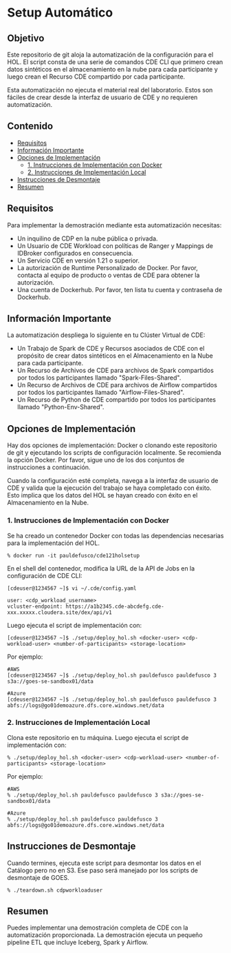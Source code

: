 # Setup Automático

## Objetivo

Este repositorio de git aloja la automatización de la configuración para el HOL. El script consta de una serie de comandos CDE CLI que primero crean datos sintéticos en el almacenamiento en la nube para cada participante y luego crean el Recurso CDE compartido por cada participante.

Esta automatización no ejecuta el material real del laboratorio. Estos son fáciles de crear desde la interfaz de usuario de CDE y no requieren automatización.

## Contenido

* [Requisitos](https://github.com/pdefusco/CDE_121_HOL/blob/main/step_by_step_guides/spanish/part_00_setup.md#requisitos)
* [Información Importante](https://github.com/pdefusco/CDE_121_HOL/blob/main/step_by_step_guides/spanish/part_00_setup.md#información-importante)
* [Opciones de Implementación](https://github.com/pdefusco/CDE_121_HOL/blob/main/step_by_step_guides/spanish/part_00_setup.md#opciones-de-implementación)
  * [1. Instrucciones de Implementación con Docker](https://github.com/pdefusco/CDE_121_HOL/blob/main/step_by_step_guides/spanish/part_00_setup.md#1-instrucciones-de-implementación-con-docker)
  * [2. Instrucciones de Implementación Local](https://github.com/pdefusco/CDE_121_HOL/blob/main/step_by_step_guides/spanish/part_00_setup.md#2-instrucciones-de-implementación-local)
* [Instrucciones de Desmontaje](https://github.com/pdefusco/CDE_121_HOL/blob/main/step_by_step_guides/spanish/part_00_setup.md#instrucciones-de-desmontaje)
* [Resumen](https://github.com/pdefusco/CDE_121_HOL/blob/main/step_by_step_guides/spanish/part_00_setup.md#resumen)

## Requisitos

Para implementar la demostración mediante esta automatización necesitas:

* Un inquilino de CDP en la nube pública o privada.
* Un Usuario de CDE Workload con políticas de Ranger y Mappings de IDBroker configurados en consecuencia.
* Un Servicio CDE en versión 1.21 o superior.
* La autorización de Runtime Personalizado de Docker. Por favor, contacta al equipo de producto o ventas de CDE para obtener la autorización.
* Una cuenta de Dockerhub. Por favor, ten lista tu cuenta y contraseña de Dockerhub.

## Información Importante

La automatización despliega lo siguiente en tu Clúster Virtual de CDE:

* Un Trabajo de Spark de CDE y Recursos asociados de CDE con el propósito de crear datos sintéticos en el Almacenamiento en la Nube para cada participante.
* Un Recurso de Archivos de CDE para archivos de Spark compartidos por todos los participantes llamado "Spark-Files-Shared".
* Un Recurso de Archivos de CDE para archivos de Airflow compartidos por todos los participantes llamado "Airflow-Files-Shared".
* Un Recurso de Python de CDE compartido por todos los participantes llamado "Python-Env-Shared".

## Opciones de Implementación

Hay dos opciones de implementación: Docker o clonando este repositorio de git y ejecutando los scripts de configuración localmente. Se recomienda la opción Docker. Por favor, sigue uno de los dos conjuntos de instrucciones a continuación.

Cuando la configuración esté completa, navega a la interfaz de usuario de CDE y valida que la ejecución del trabajo se haya completado con éxito. Esto implica que los datos del HOL se hayan creado con éxito en el Almacenamiento en la Nube.

### 1. Instrucciones de Implementación con Docker

Se ha creado un contenedor Docker con todas las dependencias necesarias para la implementación del HOL.

```
% docker run -it pauldefusco/cde121holsetup
```

En el shell del contenedor, modifica la URL de la API de Jobs en la configuración de CDE CLI:

```
[cdeuser@1234567 ~]$ vi ~/.cde/config.yaml

user: <cdp_workload_username>
vcluster-endpoint: https://a1b2345.cde-abcdefg.cde-xxx.xxxxx.cloudera.site/dex/api/v1
```

Luego ejecuta el script de implementación con:

```
[cdeuser@1234567 ~]$ ./setup/deploy_hol.sh <docker-user> <cdp-workload-user> <number-of-participants> <storage-location>
```

Por ejemplo:

```
#AWS
[cdeuser@1234567 ~]$ ./setup/deploy_hol.sh pauldefusco pauldefusco 3 s3a://goes-se-sandbox01/data
```

```
#Azure
[cdeuser@1234567 ~]$ ./setup/deploy_hol.sh pauldefusco pauldefusco 3 abfs://logs@go01demoazure.dfs.core.windows.net/data
```

### 2. Instrucciones de Implementación Local

Clona este repositorio en tu máquina. Luego ejecuta el script de implementación con:

```
% ./setup/deploy_hol.sh <docker-user> <cdp-workload-user> <number-of-participants> <storage-location>
```

Por ejemplo:

```
#AWS
% ./setup/deploy_hol.sh pauldefusco pauldefusco 3 s3a://goes-se-sandbox01/data
```

```
#Azure
% ./setup/deploy_hol.sh pauldefusco pauldefusco 3 abfs://logs@go01demoazure.dfs.core.windows.net/data
```

## Instrucciones de Desmontaje

Cuando termines, ejecuta este script para desmontar los datos en el Catálogo pero no en S3. Ese paso será manejado por los scripts de desmontaje de GOES.

```
% ./teardown.sh cdpworkloaduser
```

## Resumen

Puedes implementar una demostración completa de CDE con la automatización proporcionada. La demostración ejecuta un pequeño pipeline ETL que incluye Iceberg, Spark y Airflow.
